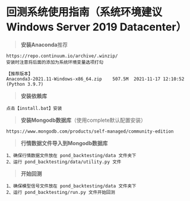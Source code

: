 # 回测系统使用指南（系统环境建议 Windows Server 2019 Datacenter）

> **安装Anaconda**推荐

```
https://repo.continuum.io/archive/.winzip/ 
安装时注意将后面的添加为系统环境变量选项打勾

【推荐版本】
Anaconda3-2021.11-Windows-x86_64.zip	507.5M	2021-11-17 12:10:52 (Python 3.9.7)
```

> **安装依赖库**

```
点击【install.bat】安装
```

> **安装Mongodb数据库**（使用complete默认配置安装）

```
https://www.mongodb.com/products/self-managed/community-edition
```

> **行情数据文件导入到Mongodb数据库**

```
1、确保行情数据文件放在 pond_backtesting/data 文件夹下
2、运行 pond_backtesting/data/utility.py 文件
```

> **开始回测**

```
1、确保模型信号文件放在 pond_backtesting/data 文件夹下
2、运行 pond_backtesting/run.py 文件开始回测
```